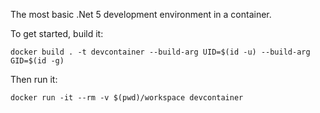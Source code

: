 The most basic .Net 5 development environment in a container.

To get started, build it:

```
docker build . -t devcontainer --build-arg UID=$(id -u) --build-arg GID=$(id -g)
```

Then run it:

```
docker run -it --rm -v $(pwd)/workspace devcontainer
```

